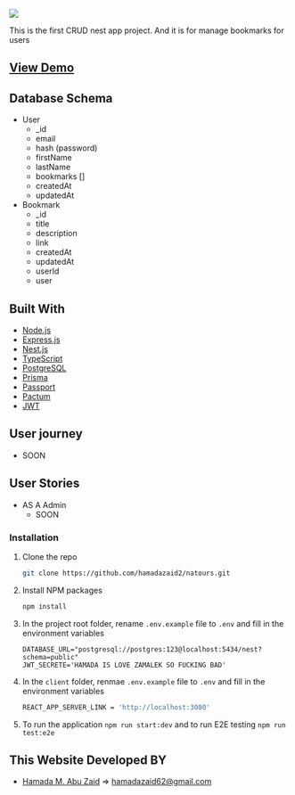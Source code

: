 ![](https://natours.tours/img/logo-green-1x.png)

This is the first CRUD nest app project. And it is for manage bookmarks for users

## [View Demo](#)

## Database Schema

- User
  - \_id
  - email
  - hash (password)
  - firstName
  - lastName
  - bookmarks []
  - createdAt
  - updatedAt
- Bookmark
  - \_id
  - title
  - description
  - link
  - createdAt
  - updatedAt
  - userId
  - user

## Built With

- [Node.js](https://nodejs.org/)
- [Express.js](https://expressjs.com/)
- [Nest.js](https://nestjs.com/)
- [TypeScript](https://www.typescriptlang.org/docs/)
- [PostgreSQL](https://www.postgresql.org/)
- [Prisma](https://www.prisma.io/)
- [Passport](https://www.passportjs.org/)
- [Pactum](https://pactum.com/)
- [JWT](https://jwt.io/)

## User journey

- SOON

## User Stories

- AS A Admin
  - SOON

### Installation

1. Clone the repo
   ```sh
   git clone https://github.com/hamadazaid2/natours.git
   ```
2. Install NPM packages
   ```sh
   npm install
   ```
3. In the project root folder, rename `.env.example` file to `.env` and fill in the environment variables

   ```
   DATABASE_URL="postgresql://postgres:123@localhost:5434/nest?schema=public"
   JWT_SECRETE='HAMADA IS LOVE ZAMALEK SO FUCKING BAD'
   ```

4. In the `client` folder, renmae `.env.example` file to `.env` and fill in the environment variables
   ```sh
   REACT_APP_SERVER_LINK = 'http://localhost:3000'
   ```
5. To run the application `npm run start:dev` and to run E2E testing `npm run test:e2e`

## This Website Developed BY

- [Hamada M. Abu Zaid](https://github.com/hamadazaid2) => hamadazaid62@gmail.com
